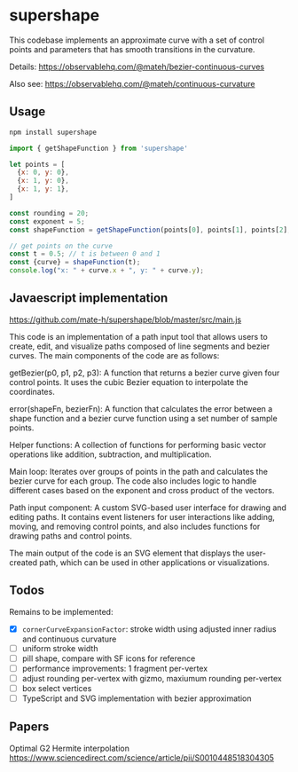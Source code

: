 # supershape

This codebase implements an approximate curve with a set of control points and parameters that has smooth transitions in the curvature.

Details: https://observablehq.com/@mateh/bezier-continuous-curves  

Also see: https://observablehq.com/@mateh/continuous-curvature

## Usage

```bash
npm install supershape
```

```js
import { getShapeFunction } from 'supershape'

let points = [
  {x: 0, y: 0},
  {x: 1, y: 0},
  {x: 1, y: 1},
]

const rounding = 20;
const exponent = 5;
const shapeFunction = getShapeFunction(points[0], points[1], points[2], rounding, exponent);

// get points on the curve
const t = 0.5; // t is between 0 and 1
const {curve} = shapeFunction(t);
console.log("x: " + curve.x + ", y: " + curve.y);
```

## Javaescript implementation

https://github.com/mate-h/supershape/blob/master/src/main.js

This code is an implementation of a path input tool that allows users to create, edit, and visualize paths composed of line segments and bezier curves. The main components of the code are as follows:

getBezier(p0, p1, p2, p3): A function that returns a bezier curve given four control points. It uses the cubic Bezier equation to interpolate the coordinates.

error(shapeFn, bezierFn): A function that calculates the error between a shape function and a bezier curve function using a set number of sample points.

Helper functions: A collection of functions for performing basic vector operations like addition, subtraction, and multiplication.

Main loop: Iterates over groups of points in the path and calculates the bezier curve for each group. The code also includes logic to handle different cases based on the exponent and cross product of the vectors.

Path input component: A custom SVG-based user interface for drawing and editing paths. It contains event listeners for user interactions like adding, moving, and removing control points, and also includes functions for drawing paths and control points.

The main output of the code is an SVG element that displays the user-created path, which can be used in other applications or visualizations.

## Todos
Remains to be implemented:
- [x] `cornerCurveExpansionFactor`: stroke width using adjusted inner radius and continuous curvature
- [ ] uniform stroke width
- [ ] pill shape, compare with SF icons for reference
- [ ] performance improvements: 1 fragment per-vertex 
- [ ] adjust rounding per-vertex with gizmo, maxiumum rounding per-vertex
- [ ] box select vertices
- [ ] TypeScript and SVG implementation with bezier approximation

## Papers
Optimal G2 Hermite interpolation
https://www.sciencedirect.com/science/article/pii/S0010448518304305
